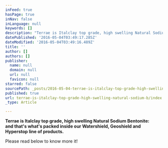 ```yaml
---
inFeed: true
hasPage: true
inNav: false
inLanguage: null
keywords: []
description: "Terrae is Italclay top grade, high swelling Natural Sodium Bentonite: and that's what's packed inside our Watershield, Geoshield and Hyperstop line of products."
datePublished: '2016-05-04T03:49:17.285Z'
dateModified: '2016-05-04T03:49:16.489Z'
title: ''
author: []
authors: []
publisher:
  name: null
  domain: null
  url: null
  favicon: null
starred: false
sourcePath: _posts/2016-05-04-terrae-is-italclay-top-grade-high-swelling-natural-sodium-b.md
published: true
url: terrae-is-italclay-top-grade-high-swelling-natural-sodium-b/index.html
_type: Article

---
```

**Terrae is Italclay top grade, high swelling Natural Sodium Bentonite:  
and that's what's packed inside our Watershield, Geoshield and Hyperstop line of products.**

Please read below to know more it!